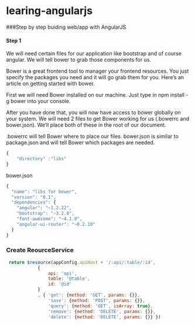 learing-angularjs
=================

###Step by step buiding web/app with AngularJS

#### Step 1

We will need certain files for our application like bootstrap and of course angular. We will tell bower to grab those components for us.

Bower is a great frontend tool to manager your frontend resources. You just specify the packages you need and it will go grab them for you. Here’s an article on getting started with bower.

First we will need Bower installed on our machine. Just type in npm install -g bower into your console.

After you have done that, you will now have access to bower globally on your system. We will need 2 files to get Bower working for us (.bowerrc and bower.json). We’ll place both of these in the root of our document.

.bowerrc will tell Bower where to place our files. bower.json is similar to package.json and will tell Bower which packages are needed.

```javascript
{
    "directory" :"libs" 
}
```

bower.json

```javascript
{
  "name": "libs for bower",
  "version": "0.1",
  "dependencies": {
    "angular": "~1.2.22",
    "bootstrap": "~3.2.0",
    "font-awesome": "~4.1.0",
    "angular-ui-router": "~0.2.10"
  }
}
```

### Create ReourceService

```javascript
 return $resource(appConfig.apiHost + '/:api/:table/:id',
            {
                api: 'api',
                table: '@table',
                id: '@id'
            }
            , { 'get': {method: 'GET', params: {}},
                'save': {method: 'POST', params: {}},
                'query': {method: 'GET', isArray: true},
                'remove': {method: 'DELETE', params: {}},
                'delete': {method: 'DELETE', params: {}} })
```
